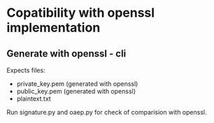
# Copatibility with openssl implementation

## Generate with openssl - cli

Expects files:

- private_key.pem (generated with openssl)
- public_key.pem (generated with openssl)
- plaintext.txt

Run signature.py and oaep.py for check of comparision with openssl.
